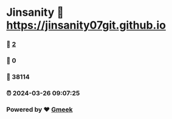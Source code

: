 # Jinsanity :link: https://jinsanity07git.github.io 
### :page_facing_up: [2](https://jinsanity07git.github.io/tag.html) 
### :speech_balloon: 0 
### :hibiscus: 38114 
### :alarm_clock: 2024-03-26 09:07:25 
### Powered by :heart: [Gmeek](https://github.com/Meekdai/Gmeek)
